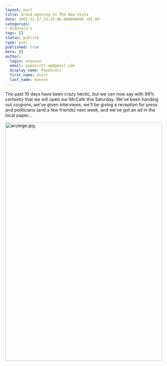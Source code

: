 ```yaml
---
layout: post
title: Grand Opening In The New Style
date: 2007-11-27 23:25:06.000000000 +01:00
categories:
- mcdonald's
tags: []
status: publish
type: post
published: true
meta: {}
author:
  login: shanson
  email: papascott-wp@gmail.com
  display_name: PapaScott
  first_name: Scott
  last_name: Hanson
---
```

<p>The past 10 days have been crazy hectic, but we can now say with 99% certainty that we will open our McCaf&eacute; this Saturday. We've been handing out coupons, we've given interviews, we'll be giving a reception for press and politicians (and a few friends) next week, and we've got an ad in the local paper...</p>
<p><img src="https://res.cloudinary.com/papascott/image/upload/wordpress/wp-content/uploads/2007/11/anzeige.jpg" alt="anzeige.jpg" border="0" width="500" height="762" /></p>
